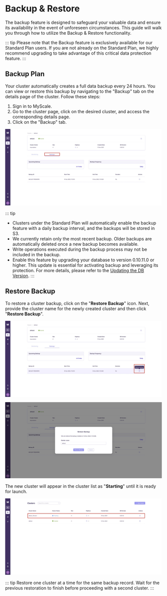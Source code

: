 # Backup & Restore

The backup feature is designed to safeguard your valuable data and ensure its availability in the event of unforeseen circumstances. This guide will walk you through how to utilize the Backup & Restore functionality.

::: tip
Please note that the Backup feature is exclusively available for our Standard Plan users. If you are not already on the Standard Plan, we highly recommend upgrading to take advantage of this critical data protection feature.
:::

## Backup Plan

Your cluster automatically creates a full data backup every 24 hours. You can view or restore this backup by navigating to the "Backup" tab on the details page of the cluster. Follow these steps:

1. Sign in to MyScale.
2. Go to the cluster page, click on the desired cluster, and access the corresponding details page.
3. Click on the "Backup" tab.

![Initiate Backup](../../assets/cluster-management/backup-and-restore/backup-and-restore1.jpg)

::: tip
- Clusters under the Standard Plan will automatically enable the backup feature with a daily backup interval, and the backups will be stored in S3.
- We currently retain only the most recent backup. Older backups are automatically deleted once a new backup becomes available.
- Write operations executed during the backup process may not be included in the backup.
- Enable this feature by upgrading your database to version 0.10.11.0 or higher. This update is essential for activating backup and leveraging its protection. For more details, please refer to the [Updating the DB Version](updating-the-db-version.md).
:::

## Restore Backup

To restore a cluster backup, click on the "**Restore Backup**" icon. Next, provide the cluster name for the newly created cluster and then click "**Restore Backup**".

![Restore Backup1](../../assets/cluster-management/backup-and-restore/backup-and-restore2.jpg)

![Restore Backup2](../../assets/cluster-management/backup-and-restore/backup-and-restore3.jpg)

The new cluster will appear in the cluster list as "**Starting**" until it is ready for launch.

![Restore Backup3](../../assets/cluster-management/backup-and-restore/backup-and-restore4.jpg)

::: tip
Restore one cluster at a time for the same backup record. Wait for the previous restoration to finish before proceeding with a second cluster.
:::
